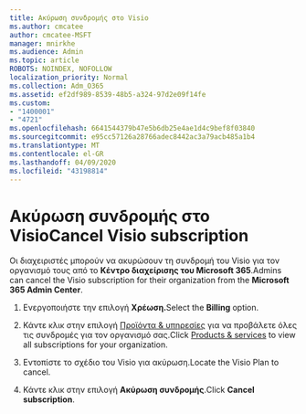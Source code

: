 ```yaml
---
title: Ακύρωση συνδρομής στο Visio
ms.author: cmcatee
author: cmcatee-MSFT
manager: mnirkhe
ms.audience: Admin
ms.topic: article
ROBOTS: NOINDEX, NOFOLLOW
localization_priority: Normal
ms.collection: Adm_O365
ms.assetid: ef2df989-8539-48b5-a324-97d2e09f14fe
ms.custom:
- "1400001"
- "4721"
ms.openlocfilehash: 6641544379b47e5b6db25e4ae1d4c9bef8f03840
ms.sourcegitcommit: e95cc57126a28766adec8442ac3a79acb485a1b4
ms.translationtype: MT
ms.contentlocale: el-GR
ms.lasthandoff: 04/09/2020
ms.locfileid: "43198814"
---
```

# <a name="cancel-visio-subscription"></a><span data-ttu-id="e50d0-102">Ακύρωση συνδρομής στο Visio</span><span class="sxs-lookup"><span data-stu-id="e50d0-102">Cancel Visio subscription</span></span>

<span data-ttu-id="e50d0-103">Οι διαχειριστές μπορούν να ακυρώσουν τη συνδρομή του Visio για τον οργανισμό τους από το **Κέντρο διαχείρισης του Microsoft 365**.</span><span class="sxs-lookup"><span data-stu-id="e50d0-103">Admins can cancel the Visio subscription for their organization from the **Microsoft 365 Admin Center**.</span></span> 

1. <span data-ttu-id="e50d0-104">Ενεργοποιήστε την επιλογή **Χρέωση.**</span><span class="sxs-lookup"><span data-stu-id="e50d0-104">Select the **Billing** option.</span></span>

2. <span data-ttu-id="e50d0-105">Κάντε κλικ στην επιλογή [Προϊόντα & υπηρεσίες](https://admin.microsoft.com/AdminPortal/Home?adminportal=1&msCV=%2BbOQtMNsz0ei8f5z.0.36#/subscriptions) για να προβάλετε όλες τις συνδρομές για τον οργανισμό σας.</span><span class="sxs-lookup"><span data-stu-id="e50d0-105">Click [Products & services](https://admin.microsoft.com/AdminPortal/Home?adminportal=1&msCV=%2BbOQtMNsz0ei8f5z.0.36#/subscriptions) to view all subscriptions for your organization.</span></span>

3. <span data-ttu-id="e50d0-106">Εντοπίστε το σχέδιο του Visio για ακύρωση.</span><span class="sxs-lookup"><span data-stu-id="e50d0-106">Locate the Visio Plan to cancel.</span></span>

4. <span data-ttu-id="e50d0-107">Κάντε κλικ στην επιλογή **Ακύρωση συνδρομής**.</span><span class="sxs-lookup"><span data-stu-id="e50d0-107">Click **Cancel subscription**.</span></span>
